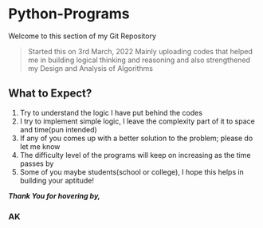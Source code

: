 # Python-Programs

Welcome to this section of my Git Repository
> Started this on 3rd March, 2022
> Mainly uploading codes that helped me in building logical thinking and reasoning
> and also strengthened my Design and Analysis of Algorithms

## What to Expect?
1. Try to understand the logic I have put behind the codes
2. I try to implement simple logic, I leave the complexity part of it to space and time(pun intended)
3. If any of you comes up with a better solution to the problem; please do let me know
4. The difficulty level of the programs will keep on increasing as the time passes by
5. Some of you maybe students(school or college), I hope this helps in building your aptitude!

***Thank You for hovering by,***
### AK
